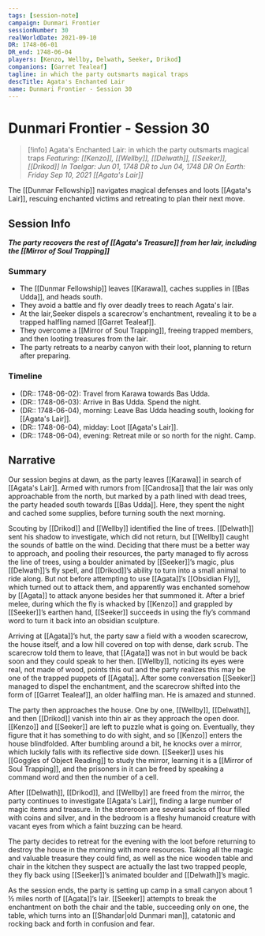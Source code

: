```yaml
---
tags: [session-note]
campaign: Dunmari Frontier
sessionNumber: 30
realWorldDate: 2021-09-10
DR: 1748-06-01
DR_end: 1748-06-04
players: [Kenzo, Wellby, Delwath, Seeker, Drikod]
companions: [Garret Tealeaf]
tagline: in which the party outsmarts magical traps
descTitle: Agata's Enchanted Lair
name: Dunmari Frontier - Session 30
---
```

# Dunmari Frontier - Session 30

>[!info] Agata's Enchanted Lair: in which the party outsmarts magical traps
> *Featuring: [[Kenzo]], [[Wellby]], [[Delwath]], [[Seeker]], [[Drikod]]*
> *In Taelgar: Jun 01, 1748 DR to Jun 04, 1748 DR*
> *On Earth: Friday Sep 10, 2021*
> *[[Agata's Lair]]*

The [[Dunmar Fellowship]] navigates magical defenses and loots [[Agata's Lair]], rescuing enchanted victims and retreating to plan their next move.

## Session Info

***The party recovers the rest of [[Agata's Treasure]] from her lair, including the [[Mirror of Soul Trapping]]***
### Summary
- The [[Dunmar Fellowship]] leaves [[Karawa]], caches supplies in [[Bas Udda]], and heads south.
- They avoid a battle and fly over deadly trees to reach Agata's lair.
- At the lair,Seeker dispels a scarecrow's enchantment, revealing it to be a trapped halfling named [[Garret Tealeaf]]. 
- They overcome a [[Mirror of Soul Trapping]], freeing trapped members, and then looting treasures from the lair. 
- The party retreats to a nearby canyon with their loot, planning to return after preparing.
### Timeline
- (DR:: 1748-06-02): Travel from Karawa towards Bas Udda.
- (DR:: 1748-06-03): Arrive in Bas Udda. Spend the night.
- (DR:: 1748-06-04), morning: Leave Bas Udda heading south, looking for [[Agata's Lair]]. 
- (DR:: 1748-06-04), midday: Loot [[Agata's Lair]].
- (DR:: 1748-06-04), evening: Retreat mile or so north for the night. Camp. 


## Narrative
Our session begins at dawn, as the party leaves [[Karawa]] in search of [[Agata's Lair]]. Armed with rumors from [[Candrosa]] that the lair was only approachable from the north, but marked by a path lined with dead trees, the party headed south towards [[Bas Udda]]. Here, they spent the night and cached some supplies, before turning south the next morning.

Scouting by [[Drikod]] and [[Wellby]] identified the line of trees. [[Delwath]] sent his shadow to investigate, which did not return, but [[Wellby]] caught the sounds of battle on the wind. Deciding that there must be a better way to approach, and pooling their resources, the party managed to fly across the line of trees, using a boulder animated by [[Seeker]]’s magic, plus [[Delwath]]’s fly spell, and [[Drikod]]’s ability to turn into a small animal to ride along. But not before attempting to use [[Agata]]’s [[Obsidian Fly]], which turned out to attack them, and apparently was enchanted somehow by [[Agata]] to attack anyone besides her that summoned it. After a brief melee, during which the fly is whacked by [[Kenzo]] and grappled by [[Seeker]]’s earthen hand, [[Seeker]] succeeds in using the fly’s command word to turn it back into an obsidian sculpture.

Arriving at [[Agata]]’s hut, the party saw a field with a wooden scarecrow, the house itself, and a low hill covered on top with dense, dark scrub. The scarecrow told them to leave, that [[Agata]] was not in but would be back soon and they could speak to her then. [[Wellby]], noticing its eyes were real, not made of wood, points this out and the party realizes this may be one of the trapped puppets of [[Agata]]. After some conversation [[Seeker]] managed to dispel the enchantment, and the scarecrow shifted into the form of [[Garret Tealeaf]], an older halfling man. He is amazed and stunned.

The party then approaches the house. One by one, [[Wellby]], [[Delwath]], and then [[Drikod]] vanish into thin air as they approach the open door. [[Kenzo]] and [[Seeker]] are left to puzzle what is going on. Eventually, they figure that it has something to do with sight, and so [[Kenzo]] enters the house blindfolded. After bumbling around a bit, he knocks over a mirror, which luckily falls with its reflective side down. [[Seeker]] uses his [[Goggles of Object Reading]] to study the mirror, learning it is a [[Mirror of Soul Trapping]], and the prisoners in it can be freed by speaking a command word and then the number of a cell. 

After [[Delwath]], [[Drikod]], and [[Wellby]] are freed from the mirror, the party continues to investigate [[Agata's Lair]], finding a large number of magic items and treasure. In the storeroom are several sacks of flour filled with coins and silver, and in the bedroom is a fleshy humanoid creature with vacant eyes from which a faint buzzing can be heard.

The party decides to retreat for the evening with the loot before returning to destroy the house in the morning with more resources. Taking all the magic and valuable treasure they could find, as well as the nice wooden table and chair in the kitchen they suspect are actually the last two trapped people, they fly back using [[Seeker]]’s animated boulder and [[Delwath]]’s magic. 

As the session ends, the party is setting up camp in a small canyon about 1 ½ miles north of [[Agata]]’s lair. [[Seeker]] attempts to break the enchantment on both the chair and the table, succeeding only on one, the table, which turns into an [[Shandar|old Dunmari man]], catatonic and rocking back and forth in confusion and fear.

